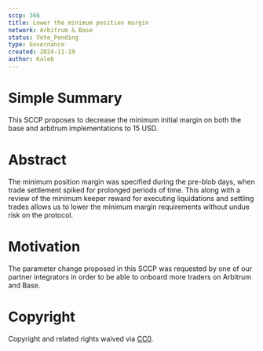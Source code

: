 ```yaml
---
sccp: 366
title: Lower the minimum position margin
network: Arbitrum & Base
status: Vote_Pending
type: Governance
created: 2024-11-19
author: Kaleb
---
```


# Simple Summary

This SCCP proposes to decrease the minimum initial margin on both the base and arbitrum implementations to 15 USD.

# Abstract
The minimum position margin was specified during the pre-blob days, when trade settlement spiked for prolonged periods of time. This along with a review of the minimum keeper reward for executing liquidations and settling trades allows us to lower the minimum margin requirements without undue risk on the protocol.

# Motivation
The parameter change proposed in this SCCP was requested by one of our partner integrators in order to be able to onboard more traders on Arbitrum and Base.


# Copyright
Copyright and related rights waived via [CC0](https://creativecommons.org/publicdomain/zero/1.0/).
